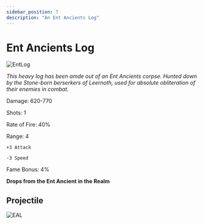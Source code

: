 ```yaml
---
sidebar_position: 7
description: "An Ent Ancients Log"
---
```


# Ent Ancients Log

![EntLog](https://cdn.discordapp.com/attachments/1187552567295758487/1187884127417012264/Ent_Ancients_Log.png)

<i>This heavy log has been amde out of an Ent Ancients corpse. Hunted down by the Stone-born berserkers of Leernoth, used for absolute obliteration of their enemies in combat.</i>

Damage: 620-770

Shots: 1

Rate of Fire: 40% 

Range: 4

    +3 Attack
    
    -3 Speed

Fame Bonus: 4%

**Drops from the Ent Ancient in the Realm**

## Projectile

![EAL](https://cdn.discordapp.com/attachments/1160376179996496013/1187867137348472995/Ent_Ancients_Log.gif)

